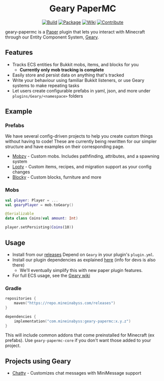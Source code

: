 <div align="center">

# Geary PaperMC

[![Build](https://github.com/MineInAbyss/geary-papermc/actions/workflows/build.yml/badge.svg)](https://github.com/MineInAbyss/geary-papermc/actions/workflows/build.yml)
[![Package](https://img.shields.io/maven-metadata/v?metadataUrl=https://repo.mineinabyss.com/releases/com/mineinabyss/geary-papermc-core/maven-metadata.xml)](https://repo.mineinabyss.com/#/releases/com/mineinabyss/geary-papermc-core)
[![Wiki](https://img.shields.io/badge/-Project%20Wiki-blueviolet?logo=Wikipedia&labelColor=gray)](https://wiki.mineinabyss.com/geary)
[![Contribute](https://shields.io/badge/Contribute-e57be5?logo=github%20sponsors&style=flat&logoColor=white)](https://wiki.mineinabyss.com/contribute)

</div>

geary-papermc is a [Paper](https://papermc.io/) plugin that lets you interact with Minecraft through our Entity Component System, [Geary](https://github.com/MineInAbyss/Geary). 

## Features

- Tracks ECS entities for Bukkit mobs, items, and blocks for you
  - **Currently only mob tracking is complete**
- Easily store and persist data on anything that's tracked
- Write your behaviour using familiar Bukkit listeners, or use Geary systems to make repeating tasks
- Let users create configurable prefabs in yaml, json, and more under `plugins/Geary/<namespace>` folders

## Example

### Prefabs

We have several config-driven projects to help you create custom things without having to code! These are currently being rewritten for our simpler structure and have examples on their corresponding page.

- [Mobzy](https://github.com/MineInAbyss/Mobzy) - Custom mobs. Includes pathfinding, attributes, and a spawning system
- [Looty](https://github.com/MineInAbyss/Looty) - Custom items, recipes, and migration support as your config changes
- [Blocky](https://github.com/MineInAbyss/Blocky) - Custom blocks, furniture and more


### Mobs

```kotlin
val player: Player = ...
val gearyPlayer = mob.toGeary()

@Serializable
data class Coins(val amount: Int)

player.setPersisting(Coins(10))
```

## Usage

- Install from our [releases](https://github.com/MineInAbyss/geary-papermc/releases/latest)
  Depend on `Geary` in your plugin's `plugin.yml`.
- Install our plugin dependencies as explained [here](https://wiki.mineinabyss.com/idofront/platforms/) (info for devs is also there)
  - We'll eventually simplify this with new paper plugin features.
- For full ECS usage, see the [Geary wiki](https://wiki.mineinabyss.com/geary/)

### Gradle

```kotlin
repositories {
    maven("https://repo.mineinabyss.com/releases")
}

dependencies {
    implementation("com.mineinabyss:geary-papermc:x.y.z")
}
```

This will include common addons that come preinstalled for Minecraft (ex prefabs). Use `geary-papermc-core` if you don't want those added to your project.

## Projects using Geary

- [Chatty](https://github.com/MineInAbyss/Chatty) - Customizes chat messages with MiniMessage support

